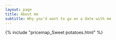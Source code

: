 ```yaml
---
layout: page
title: About me
subtitle: Why you'd want to go on a date with me
---
```


{% include "pricemap_Sweet potatoes.html" %}
